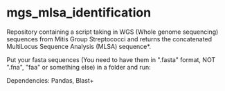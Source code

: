 # mgs_mlsa_identification
Repository containing a script taking in WGS (Whole genome sequencing) sequences from Mitis Group Streptococci and returns the concatenated MultiLocus Sequence Analysis (MLSA) sequence*. 

Put your fasta sequences (You need to have them in ".fasta" format, NOT ".fna", "faa" or something else) in a folder and run:




Dependencies: Pandas, Blast+

